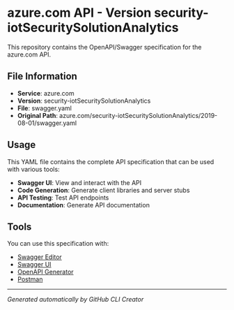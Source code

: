 # azure.com API - Version security-iotSecuritySolutionAnalytics

This repository contains the OpenAPI/Swagger specification for the azure.com API.

## File Information

- **Service**: azure.com
- **Version**: security-iotSecuritySolutionAnalytics
- **File**: swagger.yaml
- **Original Path**: azure.com/security-iotSecuritySolutionAnalytics/2019-08-01/swagger.yaml

## Usage

This YAML file contains the complete API specification that can be used with various tools:

- **Swagger UI**: View and interact with the API
- **Code Generation**: Generate client libraries and server stubs
- **API Testing**: Test API endpoints
- **Documentation**: Generate API documentation

## Tools

You can use this specification with:

- [Swagger Editor](https://editor.swagger.io/)
- [Swagger UI](https://swagger.io/tools/swagger-ui/)
- [OpenAPI Generator](https://openapi-generator.tech/)
- [Postman](https://www.postman.com/)

---

*Generated automatically by GitHub CLI Creator*
